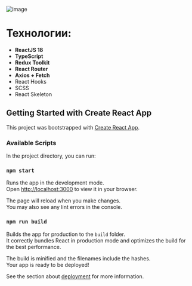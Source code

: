 ![image](https://user-images.githubusercontent.com/74373321/201108306-84310c0f-8d1c-452f-82a6-07bccae13367.png)

# Технологии:
- **ReactJS 18**
- **TypeScript**
- **Redux Toolkit**
- **React Router**
- **Axios + Fetch**
- React Hooks
- SCSS
- React Skeleton

## Getting Started with Create React App

This project was bootstrapped with [Create React App](https://github.com/facebook/create-react-app).

### Available Scripts

In the project directory, you can run:

### `npm start`

Runs the app in the development mode.\
Open [http://localhost:3000](http://localhost:3000) to view it in your browser.

The page will reload when you make changes.\
You may also see any lint errors in the console.

### `npm run build`

Builds the app for production to the `build` folder.\
It correctly bundles React in production mode and optimizes the build for the best performance.

The build is minified and the filenames include the hashes.\
Your app is ready to be deployed!

See the section about [deployment](https://facebook.github.io/create-react-app/docs/deployment) for more information.
